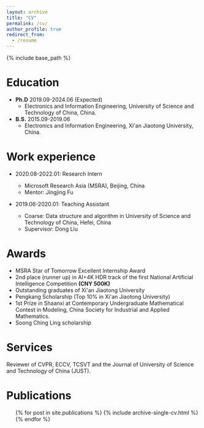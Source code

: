 ```yaml
---
layout: archive
title: "CV"
permalink: /cv/
author_profile: true
redirect_from:
  - /resume
---
```


{% include base_path %}

Education
======
* **Ph.D** 2019.09-2024.06 (Expected)
  * Electronics and Information Engineering, University of Science and Technology of China, China.
* **B.S.** 2015.09-2019.06
  * Electronics and Information Engineering, Xi'an Jiaotong University, China.

Work experience
======
* 2020.08-2022.01: Research Intern
  * Microsoft Research Asia (MSRA), Beijing, China
  * Mentor: Jingjing Fu

* 2019.06-2020.01: Teaching Assistant
  * Coarse: Data structure and algorithm in University of Science and Technology of China, Hefei, China
  * Supervisor: Dong Liu

Awards
======
* MSRA Star of Tomorrow Excellent Internship Award
* 2nd place (runner up) in AI+4K HDR track of the first National Artificial Intelligence Competition **(CNY 500K)**
* Outstanding graduates of Xi'an Jiaotong University
* Pengkang Scholarship (Top 10% in Xi'an Jiaotong University)
* 1st Prize in Shaanxi at Contemporary Undergraduate Mathematical Contest in Modeling, China Society for Industrial and Applied Mathematics.
* Soong Ching Ling scholarship

Services
======
Reviewer of CVPR, ECCV, TCSVT and the Journal of University of Science and Technology of China (JUST).

Publications
======
  <ul>{% for post in site.publications %}
    {% include archive-single-cv.html %}
  {% endfor %}</ul>
